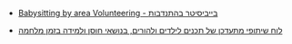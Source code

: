 - [Babysitting by area Volunteering - בייביסיטר בהתנדבות](<https://docs.google.com/document/d/12_tev4KfnUt0RxAw3MRmQCo2d1kxe5WBzSVolOsNV2A/edit>)

- [לוח שיתופי מתעדכן של תכנים לילדים ולהורים, בנושאי חוסן ולמידה בזמן מלחמה](<https://padlet.com/tamar_haritan/edtech-and-resilience-il-yfyeoe3txhn6kgpu>)